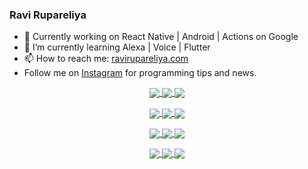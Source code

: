 ### Ravi Rupareliya

- 🔭 Currently working on React Native | Android | Actions on Google
- 🌱 I’m currently learning Alexa | Voice | Flutter
- 📫 How to reach me: [ravirupareliya.com](https://ravirupareliya.com)
- Follow me on [Instagram](https://www.instagram.com/ravi.rupareliya/) for programming tips and news.

<a href="https://www.instagram.com/ravi.rupareliya/" target="_blank">
<!-- insta-feed:START-->
<p align="center">
<img align="center" src=https://scontent-ort2-1.cdninstagram.com/v/t51.2885-15/e35/s150x150/241172230_146598524308348_2627229086716801357_n.jpg?_nc_ht=scontent-ort2-1.cdninstagram.com&_nc_cat=104&_nc_ohc=yr5zVsCBMhwAX_hvoTh&edm=ABfd0MgBAAAA&ccb=7-4&oh=348307d84684b000861ab6612e34dd28&oe=61A1954D&_nc_sid=7bff83 />
<img align="center" src=https://scontent-ort2-1.cdninstagram.com/v/t51.2885-15/e35/s150x150/122425343_1572645589603046_1626634953961554534_n.jpg?_nc_ht=scontent-ort2-1.cdninstagram.com&_nc_cat=102&_nc_ohc=avc6rQWzlocAX9eF5QT&edm=ABfd0MgBAAAA&ccb=7-4&oh=d2c17dbf06a8553f435dfe3f530b4595&oe=61A09601&_nc_sid=7bff83 />
<img align="center" src=https://scontent-ort2-1.cdninstagram.com/v/t51.2885-15/e35/s150x150/119738360_171946631175661_8308691936849414239_n.jpg?_nc_ht=scontent-ort2-1.cdninstagram.com&_nc_cat=101&_nc_ohc=UrOtuuL_XoYAX_55Jmu&edm=ABfd0MgBAAAA&ccb=7-4&oh=2a63ce5946e8de07ea9387b27b6d2baa&oe=61A18C5D&_nc_sid=7bff83 />
</p>
<p align="center">
<img align="center" src=https://scontent-ort2-1.cdninstagram.com/v/t51.2885-15/e35/s150x150/119471335_3325605627530848_5783608158621298966_n.jpg?_nc_ht=scontent-ort2-1.cdninstagram.com&_nc_cat=104&_nc_ohc=K4BK6jsB7i4AX-afpEv&edm=ABfd0MgBAAAA&ccb=7-4&oh=7cdc26d1fc9435489684662474c65b7c&oe=61A20901&_nc_sid=7bff83 />
<img align="center" src=https://scontent-ort2-1.cdninstagram.com/v/t51.2885-15/e35/s150x150/118735524_155532192843864_2438830621806811548_n.jpg?_nc_ht=scontent-ort2-1.cdninstagram.com&_nc_cat=100&_nc_ohc=ySl6s5fzkugAX8zmNcQ&edm=ABfd0MgBAAAA&ccb=7-4&oh=93626015c1783ca35ec693033c648cf1&oe=61A1CFAE&_nc_sid=7bff83 />
<img align="center" src=https://scontent-ort2-1.cdninstagram.com/v/t51.2885-15/e35/s150x150/118358282_793232521422249_4194198869826492121_n.jpg?_nc_ht=scontent-ort2-1.cdninstagram.com&_nc_cat=109&_nc_ohc=Arc-t2COSnMAX8pLGXJ&edm=ABfd0MgBAAAA&ccb=7-4&oh=e8c7ad1add6431034fc0a35e47da5618&oe=61A0A07C&_nc_sid=7bff83 />
</p>
<p align="center">
<img align="center" src=https://scontent-ort2-1.cdninstagram.com/v/t51.2885-15/e35/s150x150/118083536_653646245259286_4437462516989252087_n.jpg?_nc_ht=scontent-ort2-1.cdninstagram.com&_nc_cat=110&_nc_ohc=ytERKF35tYQAX99uRI_&edm=ABfd0MgBAAAA&ccb=7-4&oh=838a2e5dbd9f5a332c598f79383ed110&oe=61A1101C&_nc_sid=7bff83 />
<img align="center" src=https://scontent-ort2-1.cdninstagram.com/v/t51.2885-15/e35/s150x150/118175330_604822603490734_6882222491011634628_n.jpg?_nc_ht=scontent-ort2-1.cdninstagram.com&_nc_cat=110&_nc_ohc=J5jkCB78Qb4AX860Fm4&edm=ABfd0MgBAAAA&ccb=7-4&oh=9852e3359d7259ff712da0e62ff87a8c&oe=61A13F77&_nc_sid=7bff83 />
<img align="center" src=https://scontent-ort2-1.cdninstagram.com/v/t51.2885-15/e35/s150x150/117801930_118850686597100_8281062695853943386_n.jpg?_nc_ht=scontent-ort2-1.cdninstagram.com&_nc_cat=108&_nc_ohc=uuu_a1-nBkoAX-oUaEp&edm=ABfd0MgBAAAA&ccb=7-4&oh=1fd37d26ea04736dc54e2acaa3ca2de8&oe=61A1B140&_nc_sid=7bff83 />
</p>
<p align="center">
<img align="center" src=https://scontent-ort2-1.cdninstagram.com/v/t51.2885-15/e35/s150x150/117867292_2771207523148452_3241414180657952736_n.jpg?_nc_ht=scontent-ort2-1.cdninstagram.com&_nc_cat=100&_nc_ohc=1DCLQx7eVLIAX8zaE0t&edm=ABfd0MgBAAAA&ccb=7-4&oh=3ce2be9cdf3acf11719187db28fc5929&oe=61A149A1&_nc_sid=7bff83 />
<img align="center" src=https://scontent-ort2-1.cdninstagram.com/v/t51.2885-15/e35/s150x150/117931678_793632161399712_7562658963115355616_n.jpg?_nc_ht=scontent-ort2-1.cdninstagram.com&_nc_cat=100&_nc_ohc=EflDbexEgIEAX_Ck2M_&edm=ABfd0MgBAAAA&ccb=7-4&oh=02bc1b4398e8a37c509d0ab0bf9e5a1a&oe=61A14EF7&_nc_sid=7bff83 />
<img align="center" src=https://scontent-ort2-1.cdninstagram.com/v/t51.2885-15/e35/s150x150/117747115_220949032661980_1081920512424702093_n.jpg?_nc_ht=scontent-ort2-1.cdninstagram.com&_nc_cat=104&_nc_ohc=pXohrrGJOa4AX8eiT-U&edm=ABfd0MgBAAAA&ccb=7-4&oh=43b611f11d7bd61a741b14d4ffb2d6fa&oe=61A0C116&_nc_sid=7bff83 />
</p>

<!-- insta-feed:END-->
</a>
